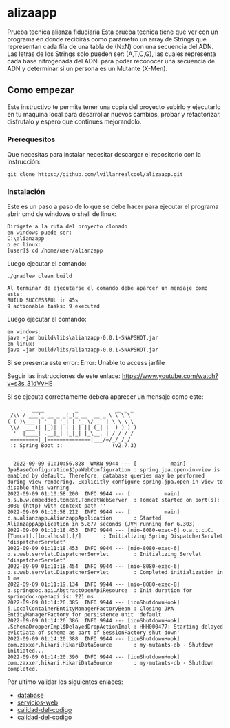 # alizaapp

Prueba tecnica alianza fiduciaria
Esta prueba tecnica tiene que ver con un programa en donde recibirás como parámetro un array de Strings que representan cada fila de una tabla
de (NxN) con una secuencia del ADN. Las letras de los Strings solo pueden ser: (A,T,C,G), las cuales representa cada base nitrogenada del ADN.
para poder reconocer una secuencia de ADN y determinar si un persona es un Mutante (X-Men).

## Como empezar

Este instructivo te permite tener una copia del proyecto subirlo y ejecutarlo en tu maquina local para desarrollar nuevos cambios, probar y refactorizar.
disfrutalo y espero que continues mejorandolo.

### Prerequesitos

Que necesitas para instalar necesitar descargar el repositorio con la instrucción:

```
git clone https://github.com/lvillarrealcool/alizaapp.git
```

### Instalación

Este es un paso a paso de lo que se debe hacer para ejecutar el programa abrir cmd de windows o shell de linux:

```
Dirigete a la ruta del proyecto clonado 
en windows puede ser:
C:\alianzapp
o en linux:
[user]$ cd /home/user/alianzapp 
```
Luego ejecutar el comando:
```
./gradlew clean build

Al terminar de ejecutarse el comando debe aparcer un mensaje como este:
BUILD SUCCESSFUL in 45s
9 actionable tasks: 9 executed
```
Luego ejecutar el comando:
```
en windows:
java -jar build\libs\alianzapp-0.0.1-SNAPSHOT.jar
en linux:
java -jar build/libs/alianzapp-0.0.1-SNAPSHOT.jar
```
Si se presenta este error: 
Error: Unable to access jarfile <path>

Seguir las instrucciones de este enlace: https://www.youtube.com/watch?v=s3s_31dVvHE
  
Si se ejecuta correctamente debera aparecer un mensaje como este:

```
    .   ____          _            __ _ _
 /\\ / ___'_ __ _ _(_)_ __  __ _ \ \ \ \
( ( )\___ | '_ | '_| | '_ \/ _` | \ \ \ \
 \\/  ___)| |_)| | | | | || (_| |  ) ) ) )
  '  |____| .__|_| |_|_| |_\__, | / / / /
 =========|_|==============|___/=/_/_/_/
 :: Spring Boot ::                (v2.7.3)

  
  2022-09-09 01:10:56.828  WARN 9944 --- [           main] JpaBaseConfiguration$JpaWebConfiguration : spring.jpa.open-in-view is enabled by default. Therefore, database queries may be performed during view rendering. Explicitly configure spring.jpa.open-in-view to disable this warning
2022-09-09 01:10:58.200  INFO 9944 --- [           main] o.s.b.w.embedded.tomcat.TomcatWebServer  : Tomcat started on port(s): 8080 (http) with context path ''
2022-09-09 01:10:58.212  INFO 9944 --- [           main] c.a.alianzapp.AlianzappApplication       : Started AlianzappApplication in 5.877 seconds (JVM running for 6.303)
2022-09-09 01:11:18.453  INFO 9944 --- [nio-8080-exec-6] o.a.c.c.C.[Tomcat].[localhost].[/]       : Initializing Spring DispatcherServlet 'dispatcherServlet'
2022-09-09 01:11:18.453  INFO 9944 --- [nio-8080-exec-6] o.s.web.servlet.DispatcherServlet        : Initializing Servlet 'dispatcherServlet'
2022-09-09 01:11:18.454  INFO 9944 --- [nio-8080-exec-6] o.s.web.servlet.DispatcherServlet        : Completed initialization in 1 ms
2022-09-09 01:11:19.134  INFO 9944 --- [nio-8080-exec-8] o.springdoc.api.AbstractOpenApiResource  : Init duration for springdoc-openapi is: 221 ms
2022-09-09 01:14:20.385  INFO 9944 --- [ionShutdownHook] j.LocalContainerEntityManagerFactoryBean : Closing JPA EntityManagerFactory for persistence unit 'default'
2022-09-09 01:14:20.386  INFO 9944 --- [ionShutdownHook] .SchemaDropperImpl$DelayedDropActionImpl : HHH000477: Starting delayed evictData of schema as part of SessionFactory shut-down'
2022-09-09 01:14:20.388  INFO 9944 --- [ionShutdownHook] com.zaxxer.hikari.HikariDataSource       : my-mutants-db - Shutdown initiated...
2022-09-09 01:14:20.390  INFO 9944 --- [ionShutdownHook] com.zaxxer.hikari.HikariDataSource       : my-mutants-db - Shutdown completed.
```
Por ultimo validar los siguientes enlaces:

* [database](http://localhost:8080/h2-console)
* [servicios-web](http://localhost:8080/swagger-ui/index.html)
* [calidad-del-codigo](http://localhost:63342/alianzapp/build/reports/jacoco/test/html/index.html?_ijt=ep1ioiuhajnhbj5kkb1jp4r5h1)
* [calidad-del-codigo](http://localhost:63342/alianzapp/build/reports/tests/test/index.html?_ijt=ep1ioiuhajnhbj5kkb1jp4r5h1)







